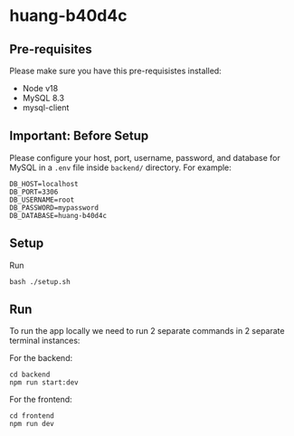 # huang-b40d4c

## Pre-requisites
Please make sure you have this pre-requisistes installed:
- Node v18
- MySQL 8.3
- mysql-client

## Important: Before Setup

Please configure your host, port, username, password, and database for MySQL in a `.env` file inside `backend/` directory. For example:

```
DB_HOST=localhost
DB_PORT=3306
DB_USERNAME=root
DB_PASSWORD=mypassword
DB_DATABASE=huang-b40d4c
```

## Setup

Run
```
bash ./setup.sh
```

## Run

To run the app locally we need to run 2 separate commands in 2 separate terminal instances:

For the backend:

```
cd backend
npm run start:dev
```

For the frontend:

```
cd frontend
npm run dev
```

